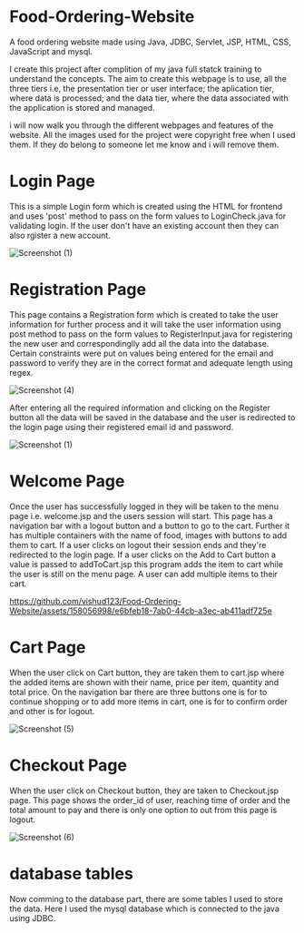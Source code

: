 # Food-Ordering-Website
A food ordering website made using Java, JDBC, Servlet, JSP, HTML, CSS, JavaScript and mysql.

I create this project after complition of my java full statck training to understand the concepts. The aim to create this webpage is to use, all the three tiers i.e, the presentation tier or user interface; the aplication tier, where data is processed; and the data tier, where the data associated with the application is stored and managed.

i will now walk you through the different webpages and features of the website. All the images used for the project were copyright free when I used them. If they do belong to someone let me know and i will remove them.

# Login Page
This is a simple Login form which is created using the HTML for frontend and uses 'post' method to pass on the form values to LoginCheck.java for validating login. If the user don't have an existing account then they can also rgister a new account. 

![Screenshot (1)](https://github.com/vishud123/Food-Ordering-Website/assets/158056998/5b30c8eb-6b67-47c0-964f-06069447d8dc)

# Registration Page
This page contains a Registration form which is created to take the user information for further process and it will take the user information using post method to pass on the form values to RegisterInput.java for registering the new user and correspondinglly add all the data into the database. Certain constraints were  put on values being entered for the email and password to verify they are in the correct format and adequate length using regex.

![Screenshot (4)](https://github.com/vishud123/Food-Ordering-Website/assets/158056998/4479dfd8-99ca-44e8-bd17-e2fdb7f62b82)

After entering all the required information and clicking on the Register button all the data will be saved in the database and the user is redirected to the login page using their registered email id and password.

![Screenshot (1)](https://github.com/vishud123/Food-Ordering-Website/assets/158056998/b2687404-4017-4acd-9c1a-a5c1197be680)

# Welcome Page
Once the user has successfully logged in they will be taken to the menu page i.e. welcome.jsp and the users session will start. This page has a navigation bar with a logout button and a button to go to the cart. Further it has multiple containers with the name of food, images with buttons to add them to cart. If a user clicks on logout their session ends and they're redirected to the login page. If a user clicks on the Add to Cart button a value is passed to addToCart.jsp this program adds the item to cart while the user is still on the menu page. A user can add multiple items to their cart.

https://github.com/vishud123/Food-Ordering-Website/assets/158056998/e6bfeb18-7ab0-44cb-a3ec-ab411adf725e

# Cart Page
When the user click on Cart button, they are taken them to cart.jsp where the added items are shown with their name, price per item, quantity and total price. On the navigation bar there are three buttons one is for to continue shopping or to add more items in cart, one is for to confirm order and other is for logout.

![Screenshot (5)](https://github.com/vishud123/Food-Ordering-Website/assets/158056998/154d32f8-8a66-46aa-8d87-624ba0c656f0)

# Checkout Page
When the user click on Checkout button, they are taken to Checkout.jsp page. This page shows the order_id of user, reaching time of order and the total amount to pay and there is only one option to out from this page is logout.

![Screenshot (6)](https://github.com/vishud123/Food-Ordering-Website/assets/158056998/261a7b07-064f-4f92-97a5-3b3f46124acf)


# database tables
Now comming to the database part, there are some tables I used to store the data. Here I used the mysql database which is connected to the java using JDBC.
